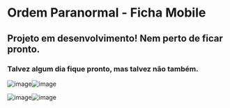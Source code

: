 # Ordem Paranormal - Ficha Mobile

## Projeto em desenvolvimento! Nem perto de ficar pronto.
### Talvez algum dia fique pronto, mas talvez não também.

![image](https://github.com/luczz1/ordemparanormal-mobilesheet/assets/63828861/edda9610-e8d3-4a9a-b9c0-56a840ec3d45)![image](https://github.com/luczz1/ordemparanormal-mobilesheet/assets/63828861/cc4b598d-8c1b-4fbe-911b-c4df4a1247c7)

![image](https://github.com/luczz1/ordemparanormal-mobilesheet/assets/63828861/9fc7a55d-6a63-4b32-812a-f449b4db7883)![image](https://github.com/luczz1/ordemparanormal-mobilesheet/assets/63828861/8664b89d-49d3-43b4-a875-a0dbef089a92)



